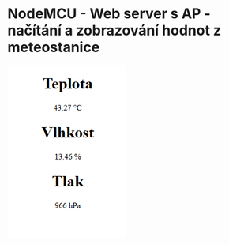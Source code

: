 # NodeMCU - Web server s AP - načítání a zobrazování hodnot z meteostanice
![Prostředí zobrazující teploty](https://github.com/lukastrkan/epo_esp8266/blob/master/img/index.png)
